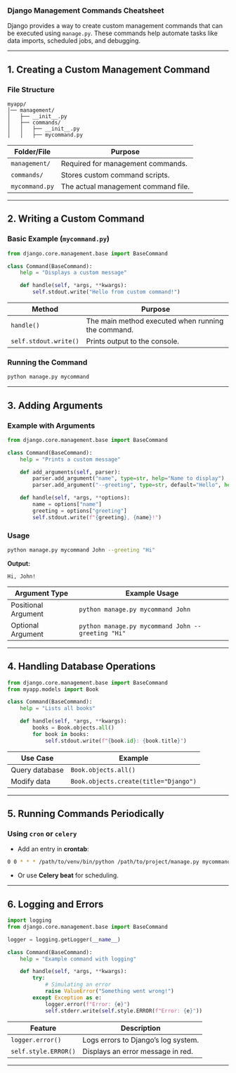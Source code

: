 ### **Django Management Commands Cheatsheet**  

Django provides a way to create custom management commands that can be executed using `manage.py`. These commands help automate tasks like data imports, scheduled jobs, and debugging.

---

## **1. Creating a Custom Management Command**  

### **File Structure**  
```
myapp/
│── management/
│   ├── __init__.py
│   ├── commands/
│   │   ├── __init__.py
│   │   ├── mycommand.py
```

| **Folder/File** | **Purpose** |
|---------------|------------|
| `management/` | Required for management commands. |
| `commands/` | Stores custom command scripts. |
| `mycommand.py` | The actual management command file. |

---

## **2. Writing a Custom Command**  

### **Basic Example (`mycommand.py`)**
```python
from django.core.management.base import BaseCommand

class Command(BaseCommand):
    help = "Displays a custom message"

    def handle(self, *args, **kwargs):
        self.stdout.write("Hello from custom command!")
```

| **Method** | **Purpose** |
|-----------|------------|
| `handle()` | The main method executed when running the command. |
| `self.stdout.write()` | Prints output to the console. |

### **Running the Command**
```sh
python manage.py mycommand
```

---

## **3. Adding Arguments**  

### **Example with Arguments**
```python
from django.core.management.base import BaseCommand

class Command(BaseCommand):
    help = "Prints a custom message"

    def add_arguments(self, parser):
        parser.add_argument("name", type=str, help="Name to display")
        parser.add_argument("--greeting", type=str, default="Hello", help="Custom greeting")

    def handle(self, *args, **options):
        name = options["name"]
        greeting = options["greeting"]
        self.stdout.write(f"{greeting}, {name}!")
```

### **Usage**
```sh
python manage.py mycommand John --greeting "Hi"
```
**Output:**  
```
Hi, John!
```

| **Argument Type** | **Example Usage** |
|------------------|------------------|
| Positional Argument | `python manage.py mycommand John` |
| Optional Argument | `python manage.py mycommand John --greeting "Hi"` |

---

## **4. Handling Database Operations**  

```python
from django.core.management.base import BaseCommand
from myapp.models import Book

class Command(BaseCommand):
    help = "Lists all books"

    def handle(self, *args, **kwargs):
        books = Book.objects.all()
        for book in books:
            self.stdout.write(f"{book.id}: {book.title}")
```

| **Use Case** | **Example** |
|-------------|------------|
| Query database | `Book.objects.all()` |
| Modify data | `Book.objects.create(title="Django")` |

---

## **5. Running Commands Periodically**  

### **Using `cron` or `celery`**
- Add an entry in **crontab**:
```sh
0 0 * * * /path/to/venv/bin/python /path/to/project/manage.py mycommand
```
- Or use **Celery beat** for scheduling.

---

## **6. Logging and Errors**  

```python
import logging
from django.core.management.base import BaseCommand

logger = logging.getLogger(__name__)

class Command(BaseCommand):
    help = "Example command with logging"

    def handle(self, *args, **kwargs):
        try:
            # Simulating an error
            raise ValueError("Something went wrong!")
        except Exception as e:
            logger.error(f"Error: {e}")
            self.stderr.write(self.style.ERROR(f"Error: {e}"))
```

| **Feature** | **Description** |
|------------|----------------|
| `logger.error()` | Logs errors to Django’s log system. |
| `self.style.ERROR()` | Displays an error message in red. |

---

